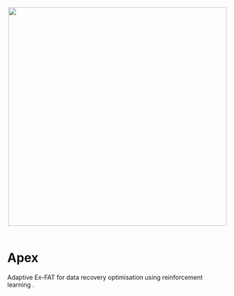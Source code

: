 <div align="center">
  <img src="https://github.com/HS-Optimization-with-AI/Apex/blob/master/n_apex/src/Apex-Utility/APEX%20logo.png" height="500"><br><br>
</div>

# Apex
Adaptive Ex-FAT for data recovery optimisation using reinforcement learning .
